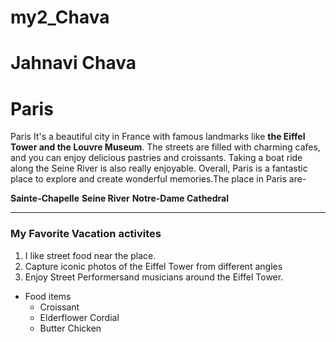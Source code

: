 # my2_Chava

# Jahnavi Chava

# Paris

Paris It's a beautiful city in France with famous landmarks like **the Eiffel Tower and the Louvre Museum**. The streets are filled with charming cafes, and you can enjoy delicious pastries and croissants. Taking a boat ride along the Seine River is also really enjoyable. Overall, Paris is a fantastic place to explore and create wonderful memories.The place in Paris are-

**Sainte-Chapelle**
**Seine River**
**Notre-Dame Cathedral**

---
### My Favorite Vacation activites
1. I like street food near the place.
2. Capture iconic photos of the Eiffel Tower from different angles
3. Enjoy Street Performersand musicians around the Eiffel Tower.

  - Food items
    - Croissant
    - Elderflower Cordial
    - Butter Chicken
